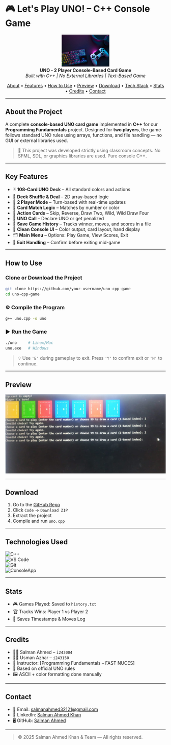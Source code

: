 # 🎮 Let's Play UNO! – C++ Console Game

<div align="center">
  <img src="main.jpg" width="150" alt="UNO Logo"><br>
  <b>UNO - 2 Player Console-Based Card Game</b><br>
  <i>Built with C++ | No External Libraries | Text-Based Game</i>
</div>

<p align="center">
  <a href="#about-the-project">About</a> •
  <a href="#key-features">Features</a> •
  <a href="#how-to-use">How to Use</a> •
  <a href="#preview">Preview</a> •
  <a href="#download">Download</a> •
  <a href="#technologies-used">Tech Stack</a> •
  <a href="#stats">Stats</a> •
  <a href="#credits">Credits</a> •
  <a href="#contact">Contact</a>
</p>

---

##  About the Project

A complete **console-based UNO card game** implemented in **C++** for our **Programming Fundamentals** project. Designed for **two players**, the game follows standard UNO rules using arrays, functions, and file handling — no GUI or external libraries used.

> 📝 This project was developed strictly using classroom concepts. No SFML, SDL, or graphics libraries are used. Pure console C++.

---

##  Key Features

- 🃏 **108-Card UNO Deck** – All standard colors and actions  
- 🔁 **Deck Shuffle & Deal** – 2D array-based logic  
- 👥 **2 Player Mode** – Turn-based with real-time updates  
- 🎯 **Card Match Logic** – Matches by number or color  
- 🧠 **Action Cards** – Skip, Reverse, Draw Two, Wild, Wild Draw Four  
- 📣 **UNO Call** – Declare UNO or get penalized  
- 💾 **Save Game History** – Tracks winner, moves, and scores in a file  
- 🎨 **Clean Console UI** – Color output, card layout, hand display  
- 🗂️ **Main Menu** – Options: Play Game, View Scores, Exit  
- 🛑 **Exit Handling** – Confirm before exiting mid-game  

---

##  How to Use

###  Clone or Download the Project

```bash
git clone https://github.com/your-username/uno-cpp-game
cd uno-cpp-game
```

### ⚙️ Compile the Program

```bash
g++ uno.cpp -o uno
```

### ▶️ Run the Game

```bash
./uno     # Linux/Mac
uno.exe   # Windows
```

> 💡 Use `'E'` during gameplay to exit. Press `'Y'` to confirm exit or `'N'` to continue.

---

##  Preview

![UNO Console View](p3.jpg)  


---

##  Download

1. Go to the [GitHub Repo](https://github.com/Salman-ahmed-2/UNO-console-game)
2. Click `Code` → `Download ZIP`
3. Extract the project
4. Compile and run `uno.cpp`

---

##  Technologies Used

![C++](https://img.shields.io/badge/C++-language-blue)  
![VS Code](https://img.shields.io/badge/Editor-VSCode-informational)  
![Git](https://img.shields.io/badge/VersionControl-Git-critical)  
![ConsoleApp](https://img.shields.io/badge/UI-Text--Based-lightgrey)

---

##  Stats

- 🎮 Games Played: Saved to `history.txt`
- 🏆 Tracks Wins: Player 1 vs Player 2
- 📅 Saves Timestamps & Moves Log

---

##  Credits

- 👨‍💻 Salman Ahmed – `i243004`
- 👨‍💻 Usman Azhar – `i243150`
- 🧠 Instructor: [Programming Fundamentals – FAST NUCES]
- 🔗 Based on official UNO rules
- 🖼 ASCII + color formatting done manually

---

##  Contact

- 📧 Email: [salmanahmed32121@gmail.com](mailto:salmanahmed32121@gmail.com)  
- 💼 LinkedIn: [Salman Ahmed Khan](https://www.linkedin.com/in/salman-ahmed-khan-843240226)  
- 🖥️ GitHub: [Salman Ahmed](https://github.com/salman-ahmed-2)

---

> © 2025 Salman Ahmed Khan & Team — All rights reserved.
